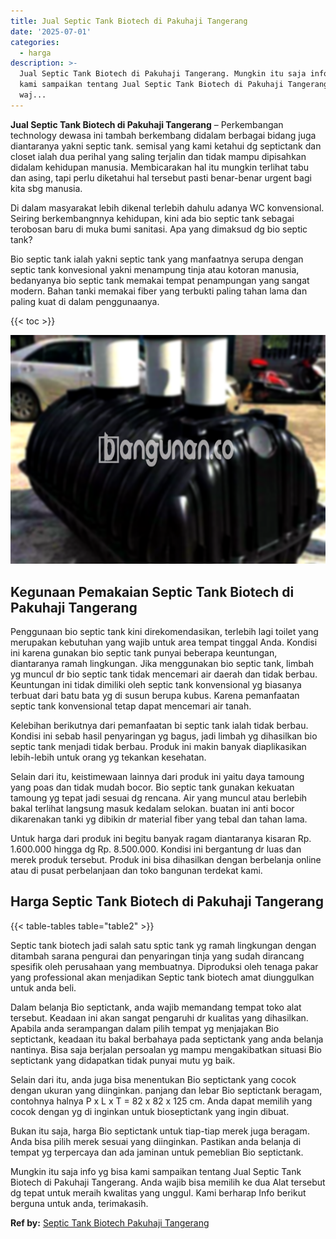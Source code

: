 ```yaml
---
title: Jual Septic Tank Biotech di Pakuhaji Tangerang
date: '2025-07-01'
categories:
  - harga
description: >-
  Jual Septic Tank Biotech di Pakuhaji Tangerang. Mungkin itu saja info yg bisa
  kami sampaikan tentang Jual Septic Tank Biotech di Pakuhaji Tangerang. Anda
  waj...
---
```


**Jual Septic Tank Biotech di Pakuhaji Tangerang** – Perkembangan technology dewasa ini tambah berkembang didalam berbagai bidang juga diantaranya yakni septic tank. semisal yang kami ketahui dg septictank dan closet ialah dua perihal yang saling terjalin dan tidak mampu dipisahkan didalam kehidupan manusia. Membicarakan hal itu mungkin terlihat tabu dan asing, tapi perlu diketahui hal tersebut pasti benar-benar urgent bagi kita sbg manusia.

Di dalam masyarakat lebih dikenal terlebih dahulu adanya WC konvensional. Seiring berkembangnnya kehidupan, kini ada bio septic tank sebagai terobosan baru di muka bumi sanitasi. Apa yang dimaksud dg bio septic tank?

Bio septic tank ialah yakni septic tank yang manfaatnya serupa dengan septic tank konvesional yakni menampung tinja atau kotoran manusia, bedanyanya bio septic tank memakai tempat penampungan yang sangat modern. Bahan tanki memakai fiber yang terbukti paling tahan lama dan paling kuat di dalam penggunaanya.

{{< toc >}}

![Jual Septic Tank Biotech di Pakuhaji Tangerang](/images/jual-bio-septictank-24.png)

## Kegunaan Pemakaian Septic Tank Biotech di Pakuhaji Tangerang

Penggunaan bio septic tank kini direkomendasikan, terlebih lagi toilet yang merupakan kebutuhan yang wajib untuk area tempat tinggal Anda. Kondisi ini karena gunakan bio septic tank punyai beberapa keuntungan, diantaranya ramah lingkungan. Jika menggunakan bio septic tank, limbah yg muncul dr bio septic tank tidak mencemari air daerah dan tidak berbau. Keuntungan ini tidak dimiliki oleh septic tank konvensional yg biasanya terbuat dari batu bata yg di susun berupa kubus. Karena pemanfaatan septic tank konvensional tetap dapat mencemari air tanah.

Kelebihan berikutnya dari pemanfaatan bi septic tank ialah tidak berbau. Kondisi ini sebab hasil penyaringan yg bagus, jadi limbah yg dihasilkan bio septic tank menjadi tidak berbau. Produk ini makin banyak diaplikasikan lebih-lebih untuk orang yg tekankan kesehatan.

Selain dari itu, keistimewaan lainnya dari produk ini yaitu daya tamoung yang poas dan tidak mudah bocor. Bio septic tank gunakan kekuatan tamoung yg tepat jadi sesuai dg rencana. Air yang muncul atau berlebih bakal terlihat langsung masuk kedalam selokan. buatan ini anti bocor dikarenakan tanki yg dibikin dr material fiber yang tebal dan tahan lama.

Untuk harga dari produk ini begitu banyak ragam diantaranya kisaran Rp. 1.600.000 hingga dg Rp. 8.500.000. Kondisi ini bergantung dr luas dan merek produk tersebut. Produk ini bisa dihasilkan dengan berbelanja online atau di pusat perbelanjaan dan toko bangunan terdekat kami.

## Harga Septic Tank Biotech di Pakuhaji Tangerang

{{< table-tables table="table2" >}}

Septic tank biotech jadi salah satu sptic tank yg ramah lingkungan dengan ditambah sarana pengurai dan penyaringan tinja yang sudah dirancang spesifik oleh perusahaan yang membuatnya. Diproduksi oleh tenaga pakar yang professional akan menjadikan Septic tank biotech amat diunggulkan untuk anda beli.

Dalam belanja Bio septictank, anda wajib memandang tempat toko alat tersebut. Keadaan ini akan sangat pengaruhi dr kualitas yang dihasilkan. Apabila anda serampangan dalam pilih tempat yg menjajakan Bio septictank, keadaan itu bakal berbahaya pada septictank yang anda belanja nantinya. Bisa saja berjalan persoalan yg mampu mengakibatkan situasi Bio septictank yang didapatkan tidak punyai mutu yg baik.

Selain dari itu, anda juga bisa menentukan Bio septictank yang cocok dengan ukuran yang diinginkan. panjang dan lebar Bio septictank beragam, contohnya halnya P x L x T = 82 x 82 x 125 cm. Anda dapat memilih yang cocok dengan yg di inginkan untuk bioseptictank yang ingin dibuat.

Bukan itu saja, harga Bio septictank untuk tiap-tiap merek juga beragam. Anda bisa pilih merek sesuai yang diinginkan. Pastikan anda belanja di tempat yg terpercaya dan ada jaminan untuk pemeblian Bio septictank.

Mungkin itu saja info yg bisa kami sampaikan tentang Jual Septic Tank Biotech di Pakuhaji Tangerang. Anda wajib bisa memilih ke dua Alat tersebut dg tepat untuk meraih kwalitas yang unggul. Kami berharap Info berikut berguna untuk anda, terimakasih.

**Ref by:** [Septic Tank Biotech Pakuhaji Tangerang](https://id.wikipedia.org/wiki/Septic)
